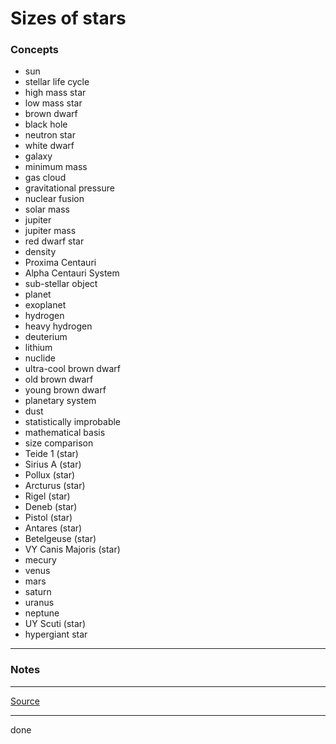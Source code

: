 # Sizes of stars

### Concepts

- sun
- stellar life cycle
- high mass star
- low mass star
- brown dwarf
- black hole
- neutron star
- white dwarf
- galaxy
- minimum mass
- gas cloud
- gravitational pressure
- nuclear fusion
- solar mass
- jupiter
- jupiter mass
- red dwarf star
- density
- Proxima Centauri
- Alpha Centauri System
- sub-stellar object
- planet
- exoplanet
- hydrogen
- heavy hydrogen
- deuterium
- lithium
- nuclide
- ultra-cool brown dwarf
- old brown dwarf
- young brown dwarf
- planetary system
- dust
- statistically improbable
- mathematical basis
- size comparison
- Teide 1 (star)
- Sirius A (star)
- Pollux (star)
- Arcturus (star)
- Rigel (star)
- Deneb (star)
- Pistol (star)
- Antares (star)
- Betelgeuse (star)
- VY Canis Majoris (star)
- mecury
- venus
- mars
- saturn
- uranus
- neptune
- UY Scuti (star)
- hypergiant star

---

### Notes

---

[Source](https://youtu.be/N6p0paZ2noA)

---

done